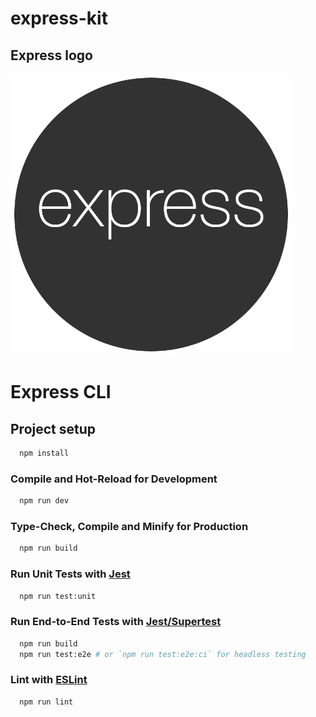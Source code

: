 # express-kit

## Express logo

<p><img src="../../assets/express_logo.png" width="450" /></p>

# Express CLI

## Project setup

```sh
  npm install
```

### Compile and Hot-Reload for Development

```sh
  npm run dev
```

### Type-Check, Compile and Minify for Production

```sh
  npm run build
```

### Run Unit Tests with [Jest](https://jest.io)

```sh
  npm run test:unit
```

### Run End-to-End Tests with [Jest/Supertest]()

```sh
  npm run build
  npm run test:e2e # or `npm run test:e2e:ci` for headless testing
```

### Lint with [ESLint](https://eslint.org/)

```sh
  npm run lint
```

